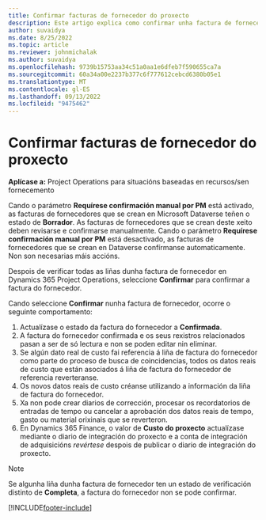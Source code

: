 ```yaml
---
title: Confirmar facturas de fornecedor do proxecto
description: Este artigo explica como confirmar unha factura de fornecedor de proxecto en Microsoft Dynamics 365 Project Operations e describe o impacto financeiro de confirmar unha factura do fornecedor do proxecto.
author: suvaidya
ms.date: 8/25/2022
ms.topic: article
ms.reviewer: johnmichalak
ms.author: suvaidya
ms.openlocfilehash: 9739b15753aa34c51a0aa1e6dfeb7f590655ca7a
ms.sourcegitcommit: 60a34a00e2237b377c6f777612cebcd6380b05e1
ms.translationtype: MT
ms.contentlocale: gl-ES
ms.lasthandoff: 09/13/2022
ms.locfileid: "9475462"
---
```

# <a name="confirm-project-vendor-invoices"></a>Confirmar facturas de fornecedor do proxecto

**Aplícase a:** Project Operations para situacións baseadas en recursos/sen fornecemento

Cando o parámetro **Requírese confirmación manual por PM** está activado, as facturas de fornecedores que se crean en Microsoft Dataverse teñen o estado de **Borrador**. As facturas de fornecedores que se crean deste xeito deben revisarse e confirmarse manualmente. Cando o parámetro **Requírese confirmación manual por PM** está desactivado, as facturas de fornecedores que se crean en Dataverse confírmanse automaticamente. Non son necesarias máis accións. 

Despois de verificar todas as liñas dunha factura de fornecedor en Dynamics 365 Project Operations, seleccione **Confirmar** para confirmar a factura do fornecedor.

Cando seleccione **Confirmar** nunha factura de fornecedor, ocorre o seguinte comportamento:

1. Actualízase o estado da factura do fornecedor a **Confirmada**.
1. A factura do fornecedor confirmada e os seus rexistros relacionados pasan a ser de só lectura e non se poden editar nin eliminar.
1. Se algún dato real de custo fai referencia á liña de factura do fornecedor como parte do proceso de busca de coincidencias, todos os datos reais de custo que están asociados á liña de factura do fornecedor de referencia reverteranse.
1. Os novos datos reais de custo créanse utilizando a información da liña de factura do fornecedor.
1. Xa non pode crear diarios de corrección, procesar os recordatorios de entradas de tempo ou cancelar a aprobación dos datos reais de tempo, gasto ou material orixinais que se reverteron.
1. En Dynamics 365 Finance, o valor de **Custo do proxecto** actualízase mediante o diario de integración do proxecto e a conta de integración de adquisicións *revértese* despois de publicar o diario de integración do proxecto.

> [!NOTE]
> Se algunha liña dunha factura de fornecedor ten un estado de verificación distinto de **Completa**, a factura do fornecedor non se pode confirmar.

[!INCLUDE[footer-include](../includes/footer-banner.md)]
